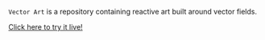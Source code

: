 `Vector Art` is a repository containing reactive art built around vector fields. 

[Click here to try it live!](https://scruffythemoose.github.io/artProject2/)
